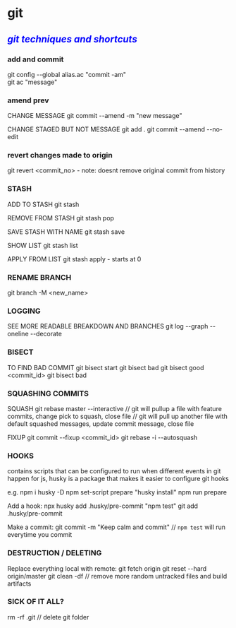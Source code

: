 # git
## <span style="color:blue">*git techniques and shortcuts*</span> 

### add and commit
git config --global alias.ac "commit -am"  
git ac "message"

### amend prev
CHANGE MESSAGE
git commit --amend -m "new message"

CHANGE STAGED BUT NOT MESSAGE 
git add .
git commit --amend --no-edit

### revert changes made to origin
git revert <commit_no> - note: doesnt remove original commit from history

### STASH
ADD TO STASH
git stash

REMOVE FROM STASH
git stash pop

SAVE STASH WITH NAME
git stash save <name>

SHOW LIST
git stash list

APPLY FROM LIST
git stash apply <index> - starts at 0
  
### RENAME BRANCH
git branch -M <new_name>
  

### LOGGING
SEE MORE READABLE BREAKDOWN AND BRANCHES
git log --graph --oneline --decorate
  
  
### BISECT
TO FIND BAD COMMIT
git bisect start
git bisect bad
git bisect good <commit_id>
git bisect bad
  
### SQUASHING COMMITS
SQUASH
git rebase master --interactive
  // git will pullup a file with feature commits, change pick to squash, close file
  // git will pull up another file with default squashed messages, update commit message, close file
  
FIXUP
git commit --fixup <commit_id>
git rebase -i --autosquash
  
### HOOKS
contains scripts that can be configured to run when different events in git happen
for js, husky is a package that makes it easier to configure git hooks
  
e.g. 
  npm i husky -D
  npm set-script prepare "husky install"
  npm run prepare
  
  Add a hook:
  npx husky add .husky/pre-commit "npm test"
  git add .husky/pre-commit
  
  Make a commit:
  git commit -m "Keep calm and commit" // `npm test` will run everytime you commit
  
  
### DESTRUCTION / DELETING
  Replace everything local with remote:
  git fetch origin
  git reset --hard origin/master
  git clean -df     // remove more random untracked files and build artifacts
  
### SICK OF IT ALL?
  rm -rf .git       // delete git folder
